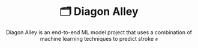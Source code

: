 <div align="center">
  <h1>🗂️ Diagon Alley</h1>
  <p>Diagon Alley is an end-to-end ML model project that uses a combination of machine learning techniques to predict stroke ✊</p>
</div>
